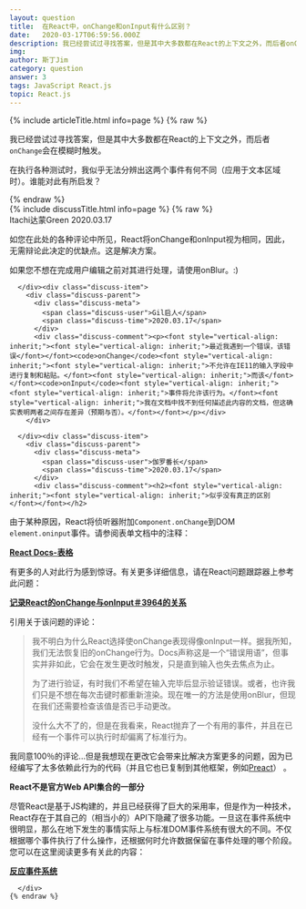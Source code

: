 ```yaml
---
layout: question
title:  在React中，onChange和onInput有什么区别？
date:   2020-03-17T06:59:56.000Z
description: 我已经尝试过寻找答案，但是其中大多数都在React的上下文之外，而后者onChange会在模糊时触发。在执行各种测试时，我似乎无法分辨出这两个事件有何...
img: 
author: 斯丁Jim
category: question
answer: 3
tags: JavaScript React.js
topic: React.js
---
```

<div class="article-root">
  <div class="article">
    {% include articleTitle.html info=page %}
    {% raw %}
    <div class="article-content"><p><font style="vertical-align: inherit;"><font style="vertical-align: inherit;">我已经尝试过寻找答案，但是其中大多数都在React的上下文之外，而后者</font></font><code>onChange</code><font style="vertical-align: inherit;"><font style="vertical-align: inherit;">会在模糊时触发。</font></font></p>

<p><font style="vertical-align: inherit;"><font style="vertical-align: inherit;">在执行各种测试时，我似乎无法分辨出这两个事件有何不同（应用于文本区域时）。</font><font style="vertical-align: inherit;">谁能对此有所启发？</font></font></p></div>
    {% endraw %}
  </div>

  <div class="discuss-wrapper">
    {% include discussTitle.html info=page %}
    {% raw %}
    <div class="discuss-item">
        <div class="discuss-parent">
          <div class="discuss-meta">
            <span class="discuss-user">Itachi达蒙Green</span>
            <span class="discuss-time">2020.03.17</span>
          </div>
          <div class="discuss-comment"><p><font style="vertical-align: inherit;"><font style="vertical-align: inherit;">如您在此处的各种评论中所见，React将onChange和onInput视为相同，因此，无需辩论此决定的优缺点。</font><font style="vertical-align: inherit;">这是解决方案。</font></font></p>

<p><font style="vertical-align: inherit;"><font style="vertical-align: inherit;">如果您不想在完成用户编辑之前对其进行处理，请使用onBlur。</font><font style="vertical-align: inherit;">:)</font></font></p></div>
        </div>
        
      </div><div class="discuss-item">
        <div class="discuss-parent">
          <div class="discuss-meta">
            <span class="discuss-user">Gil启人</span>
            <span class="discuss-time">2020.03.17</span>
          </div>
          <div class="discuss-comment"><p><font style="vertical-align: inherit;"><font style="vertical-align: inherit;">最近我遇到一个错误，该错误</font></font><code>onChange</code><font style="vertical-align: inherit;"><font style="vertical-align: inherit;">不允许在IE11的输入字段中进行复制和粘贴。</font><font style="vertical-align: inherit;">而该</font></font><code>onInput</code><font style="vertical-align: inherit;"><font style="vertical-align: inherit;">事件将允许该行为。</font><font style="vertical-align: inherit;">我在文档中找不到任何描述此内容的文档，但这确实表明两者之间存在差异（预期与否）。</font></font></p></div>
        </div>
        
      </div><div class="discuss-item">
        <div class="discuss-parent">
          <div class="discuss-meta">
            <span class="discuss-user">伽罗番长</span>
            <span class="discuss-time">2020.03.17</span>
          </div>
          <div class="discuss-comment"><h2><font style="vertical-align: inherit;"><font style="vertical-align: inherit;">似乎没有真正的区别</font></font></h2>

<p><font style="vertical-align: inherit;"><font style="vertical-align: inherit;">由于某种原因，React将侦听器附加</font></font><code>Component.onChange</code><font style="vertical-align: inherit;"><font style="vertical-align: inherit;">到DOM </font></font><code>element.oninput</code><font style="vertical-align: inherit;"><font style="vertical-align: inherit;">事件。</font><font style="vertical-align: inherit;">请参阅表单文档中的注释：</font></font></p>

<p><strong><a href="https://facebook.github.io/react/docs/forms.html" rel="noreferrer"><font style="vertical-align: inherit;"><font style="vertical-align: inherit;">React Docs-表格</font></font></a></strong></p>

<p><font style="vertical-align: inherit;"><font style="vertical-align: inherit;">有更多的人对此行为感到惊讶。</font><font style="vertical-align: inherit;">有关更多详细信息，请在React问题跟踪器上参考此问题：</font></font></p>

<p><strong><a href="https://github.com/facebook/react/issues/3964" rel="noreferrer"><font style="vertical-align: inherit;"><font style="vertical-align: inherit;">记录React的onChange与onInput＃3964的关系</font></font></a></strong></p>

<p><font style="vertical-align: inherit;"><font style="vertical-align: inherit;">引用关于该问题的评论：</font></font></p>

<blockquote>
  <p><font style="vertical-align: inherit;"><font style="vertical-align: inherit;">我不明白为什么React选择使onChange表现得像onInput一样。</font><font style="vertical-align: inherit;">据我所知，我们无法恢复旧的onChange行为。</font><font style="vertical-align: inherit;">Docs声称这是一个“错误用语”，但事实并非如此，它会在发生更改时触发，只是直到输入也失去焦点为止。</font></font></p>
  
  <p><font style="vertical-align: inherit;"><font style="vertical-align: inherit;">为了进行验证，有时我们不希望在输入完毕后显示验证错误。</font><font style="vertical-align: inherit;">或者，也许我们只是不想在每次击键时都重新渲染。</font><font style="vertical-align: inherit;">现在唯一的方法是使用onBlur，但现在我们还需要检查该值是否已手动更改。</font></font></p>
  
  <p><font style="vertical-align: inherit;"><font style="vertical-align: inherit;">没什么大不了的，但是在我看来，React抛弃了一个有用的事件，并且在已经有一个事件可以执行时却偏离了标准行为。</font></font></p>
</blockquote>

<p><font style="vertical-align: inherit;"><font style="vertical-align: inherit;">我同意100％的评论...但是我想现在更改它会带来比解决方案更多的问题，因为已经编写了太多依赖此行为的代码（并且它也已复制到其他框架，例如</font></font><a href="https://preactjs.com/" rel="noreferrer"><font style="vertical-align: inherit;"><font style="vertical-align: inherit;">Preact</font></font></a><font style="vertical-align: inherit;"><font style="vertical-align: inherit;">） 。</font></font></p>

<p><strong><font style="vertical-align: inherit;"><font style="vertical-align: inherit;">React不是官方Web API集合的一部分</font></font></strong></p>

<p><font style="vertical-align: inherit;"><font style="vertical-align: inherit;">尽管React是基于JS构建的，并且已经获得了巨大的采用率，但是作为一种技术，React存在于其自己的（相当小的）API下隐藏了很多功能。</font><font style="vertical-align: inherit;">一旦这在事件系统中很明显，那么在地下发生的事情实际上与标准DOM事件系统有很大的不同。</font><font style="vertical-align: inherit;">不仅根据哪个事件执行了什么操作，还根据何时允许数据保留在事件处理的哪个阶段。</font><font style="vertical-align: inherit;">您可以在这里阅读更多有关此的内容：</font></font></p>

<p><strong><a href="https://facebook.github.io/react/docs/events.html" rel="noreferrer"><font style="vertical-align: inherit;"><font style="vertical-align: inherit;">反应事件系统</font></font></a></strong></p></div>
        </div>
        
      </div>
    {% endraw %}
  </div>
<div>
